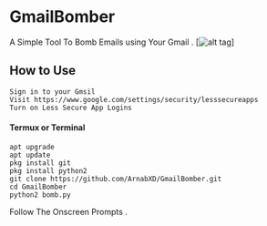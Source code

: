 # GmailBomber
A Simple Tool To Bomb Emails using Your Gmail .
[![alt tag](https://i.ibb.co/7nhgnwB/IMG-20190912-020133.jpg)]

## How to Use
```
Sign in to your Gmsil
Visit https://www.google.com/settings/security/lesssecureapps
Turn on Less Secure App Logins
```
#### Termux or Terminal
```
apt upgrade
apt update
pkg install git
pkg install python2
git clone https://github.com/ArnabXD/GmailBomber.git
cd GmailBomber
python2 bomb.py
```
Follow The Onscreen Prompts .
